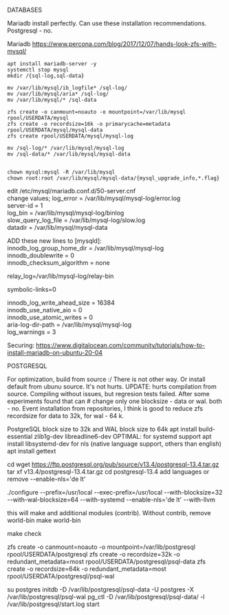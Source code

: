 DATABASES

Mariadb install perfectly. Can use these installation recommendations. Postgresql - no.

Mariadb https://www.percona.com/blog/2017/12/07/hands-look-zfs-with-mysql/

~~~
apt install mariadb-server -y
systemctl stop mysql
mkdir /{sql-log,sql-data}

mv /var/lib/mysql/ib_logfile* /sql-log/
mv /var/lib/mysql/aria* /sql-log/
mv /var/lib/mysql/* /sql-data

zfs create -o canmount=noauto -o mountpoint=/var/lib/mysql rpool/USERDATA/mysql
zfs create -o recordsize=16k -o primarycache=metadata rpool/USERDATA/mysql/mysql-data
zfs create rpool/USERDATA/mysql/mysql-log

mv /sql-log/* /var/lib/mysql/mysql-log
mv /sql-data/* /var/lib/mysql/mysql-data


chown mysql:mysql -R /var/lib/mysql
chown root:root /var/lib/mysql/mysql-data/{mysql_upgrade_info,*.flag}
~~~
edit /etc/mysql/mariadb.conf.d/50-server.cnf  
change values;
log_error = /var/lib/mysql/mysql-log/error.log  
server-id = 1  
log_bin = /var/lib/mysql/mysql-log/binlog  
slow_query_log_file = /var/lib/mysql-log/slow.log  
datadir = /var/lib/mysql/mysql-data  
  

ADD these new lines to [mysqld]:  
innodb_log_group_home_dir = /var/lib/mysql/mysql-log  
innodb_doublewrite = 0  
innodb_checksum_algorithm = none  
  
relay_log=/var/lib/mysql-log/relay-bin  

symbolic-links=0  

innodb_log_write_ahead_size = 16384  
innodb_use_native_aio = 0  
innodb_use_atomic_writes = 0  
aria-log-dir-path = /var/lib/mysql/mysql-log  
log_warnings = 3  

Securing:
https://www.digitalocean.com/community/tutorials/how-to-install-mariadb-on-ubuntu-20-04





POSTGRESQL

For optimization, build from source :/ There is not other way. Or install default from ubunu source. It's not hurts.
UPDATE: hurts compilation from source. Compiling without issues, but regresion tests failed. After some experiments found that can # change only one blocksize - data or wal. both - no. Event installation from repositories, I think is good to reduce zfs recordsize for data to 32k, for wal - 64 k.

PostgreSQL block size to 32k and WAL block size to 64k
apt install build-essential zlib1g-dev libreadline6-dev
OPTIMAL: for systemd support apt install libsystemd-dev
for nls (native language support, others than english) apt install gettext

cd
wget https://ftp.postgresql.org/pub/source/v13.4/postgresql-13.4.tar.gz
tar xf v13.4/postgresql-13.4.tar.gz
cd postgresql-13.4
add languages or remove --enable-nls='de lt'

./configure --prefix=/usr/local --exec-prefix=/usr/local --with-blocksize=32 --with-wal-blocksize=64 --with-systemd --enable-nls='de lt' --with-llvm

this will make and additional modules (contrib). Without contrib, remove world-bin
make world-bin

make check


zfs create -o canmount=noauto -o mountpoint=/var/lib/postgresql rpool/USERDATA/postgresql
zfs create -o recordsize=32k -o redundant_metadata=most rpool/USERDATA/postgresql/psql-data
zfs create -o recordsize=64k -o redundant_metadata=most rpool/USERDATA/postgresql/psql-wal

su postgres
initdb -D /var/lib/postgresql/psql-data -U postgres -X /var/lib/postgresql/psql-wal
pg_ctl -D /var/lib/postgresql/psql-data/ -l /var/lib/postgresql/start.log start
